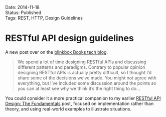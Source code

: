 Date: 2014-11-18  
Status: Published  
Tags: REST, HTTP, Design Guidelines  

# RESTful API design guidelines

A new post over on the [blinkbox Books tech blog](https://blinkboxbooks.github.io/2014/11/18/restful-api-design-guidelines.html).

> We spend a lot of time designing RESTful APIs and discussing different patterns and paradigms. Contrary to popular opinion designing RESTful APIs is actually pretty difficult, so I thought I’d share some of the decisions we’ve made. You might not agree with everything, but I’ve included some discussion around the points so you can at least see why we think it’s the right thing to do...

You could consider it a more practical companion to my earlier [RESTful API Design: The Fundamentals](/blog/restful-api-design-the-fundamentals) post, focused on implementation rather than theory, and using real-world examples to illustrate situations.
